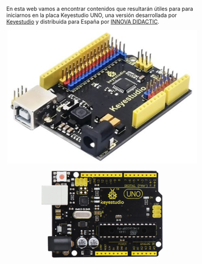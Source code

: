 
En esta web vamos a encontrar contenidos que resultarán útiles para para iniciarnos en la placa Keyestudio UNO, una versión desarrollada por [Keyestudio](https://www.keyestudio.com/) y distribuida para España por [INNOVA DIDACTIC](https://shop.innovadidactic.com/es/).

<center>

![Placa Keyestudio UNO con conector de 3 pines](./img/uno/placa_UNO.png)  

![Placa Keyestudio UNO R3](./img/uno/uno.png)

</center>